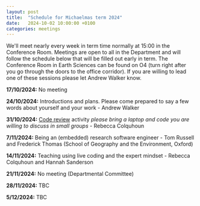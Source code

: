 ```yaml
---
layout: post
title:  "Schedule for Michaelmas term 2024"
date:   2024-10-02 10:00:00 +0100
categories: meetings
---
```

We'll meet nearly every week in term time normally at 15:00 in the Conference 
Room. Meetings are open to all in the Department and will follow the schedule 
below that will be filled out early in term.
The Conference Room in Earth Sciences can be found on O4 (turn right after
you go through the doors to the office corridor). If you are willing to lead one of these
sessions please let Andrew Walker know.

**17/10/2024:** No meeting

**24/10/2024:** Introductions and plans. Please come prepared to say a few words about yourself and your work - Andrew Walker

**31/10/2024:** [Code review](https://compearthsci.github.io/meetings/2024/01/18/code_review.html) activity _please bring a laptop and code you are willing to discuss in small groups_ - Rebecca Colquhoun

**7/11/2024:** Being an (embedded) research software engineer - Tom Russell and Frederick Thomas (School of Geography and the Environment, Oxford)

**14/11/2024:** Teaching using live coding and the expert mindset - Rebecca Colquhoun and Hannah Sanderson 

**21/11/2024:** No meeting (Departmental Committee)

**28/11/2024:** TBC

**5/12/2024:** TBC  
